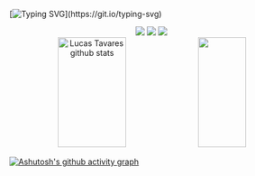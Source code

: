  [![Typing SVG](https://readme-typing-svg.herokuapp.com/?color=91dbff&size=35&center=true&vCenter=true&width=1000&lines=Oi,+Meu+nome+é+Lucas+Tavares;Tenho+23+anos+;Sou+do+Brasil!;)](https://git.io/typing-svg)

<div align="center">
  <a href="https://instagram.com/lucax_tavares00" target="_blank"><img src="https://img.shields.io/badge/-Instagram-%23E4405F?style=for-the-badge&logo=instagram&logoColor=white" target="_blank"></a>
  <a href = "mailto:contatolucasert@gmail.com"><img src="https://img.shields.io/badge/-Gmail-%23333?style=for-the-badge&logo=gmail&logoColor=white" target="_blank"></a>
  <a href="https://www.linkedin.com/in/lucas-tavares-33230a267" target="_blank"><img src="https://img.shields.io/badge/-LinkedIn-%230077B5?style=for-the-badge&logo=linkedin&logoColor=white" target="_blank"></a>
</div>

<div align="center">  
  <img width="49%" height="195px" src="https://github-readme-stats.vercel.app/api?username=Pituatu&show_icons=true&count_private=true&hide_border=true&title_color=91dbff&icon_color=91dbff&text_color=c9d1d9&bg_color=0d1117" alt="Lucas Tavares github stats" /> 
  <img width="41%" height="195px" src="https://github-readme-stats.vercel.app/api/top-langs/?username=Pituatu&layout=compact&hide_border=true&title_color=91dbff&text_color=ff91a4&bg_color=0d1117" />
</div>

[![Ashutosh's github activity graph](https://github-readme-activity-graph.cyclic.app/graph?username=Pituatu&bg_color=0d0d0d&color=2ea4d6&line=ffffff&point=2ea4d6&area=true&hide_border=true)](https://github.com/ashutosh00710/github-readme-activity-graph)
